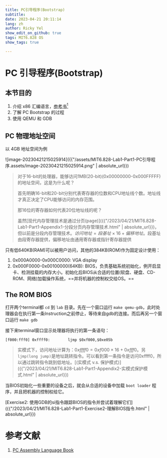 ```yaml
---
title: PC引导程序(Bootstrap)
subtitle: 
date: 2023-04-21 20:11:14
lang: zh
author: Ricky Yel
show_edit_on_github: true
tags: MIT6.828 OS
show_tags: true

---
```


<!--more-->

# PC 引导程序(Bootstrap)

## 本节目的

1. 介绍 x86 汇编语言，[参考书](https://pdos.csail.mit.edu/6.828/2018/readings/pcasm-book.pdf)[<sup>1</sup>](#1)
2. 了解 PC Bootstrap 的过程
3. 使用 QEMU 和 GDB

## PC 物理地址空间

以 4GB 地址空间为例

![image-20230421215025914]({{"/assets/MIT6.828-Lab1-Part1-PC引导程序.assets/image-20230421215025914.png" | absolute_url}})

> 对于16-bit的处理器，能够访问1MB(20-bit)(0x00000000-0x000FFFFF)的地址空间，这是为什么呢？
>
> 首先明确16-bit和20-bit分别代表寄存器的位数和CPU地址线个数。地址线才真正决定了CPU能够访问的内存范围。
>
> 那16位的寄存器如何代表20位地址线的呢？
>
> 虽然[现代内存管理技术是通过分页(page)]({{"/2023/04/21/MIT6.828-Lab1-Part1-Appendix1-分段分页内存管理技术.html" | absolute_url}})，但以前是分段内存管理技术。$访问地址 = 段基址 \times 16 + 偏移地址$。段基址由段寄存器提供，偏移地址由通用寄存器或指针寄存器提供

只有低640KB(RAM)可以被用户访问，其他的384KB(ROM)作为固定设计使用：

1. 0x000A0000-0x000C0000: VGA display
2. 0x000F0000-0x00100000(64KB): BIOS，负责基础系统初始化，例开启显卡、检测挂载的内存大小。初始化后BIOS从合适的位置(软盘、硬盘、CD-ROM、网络)加载操作系统，==并将机器的控制权交给OS。==

## The ROM BIOS

打开两个terminal都 `cd` 到 `lab` 目录。先在一个窗口运行 `make qemu-gdb`，此时处理器会在执行第一条Instruction之前停止，等待来自gdb的连接。而后再另一个窗口运行 `make gdb`

接下来terminal窗口显示处理器将执行的第一条语句：

```shell
[f000:fff0] 0xffff0:		ljmp $0xf000,$0xe05b
```

> 实模式下，访问地址计算为：$0xffff0 = 0xf000 \times 16 + 0xfff0$。另 `ljmp(long jump)`是地址跳转指令。可以看到第一条指令是访问0xffff0，所以通过跳转指令跳到低地址。[(实模式 v.s. 保护模式)]({{"/2023/04/21/MIT6.828-Lab1-Part1-Appendix2-实模式保护模式.html" | absolute_url}})

当BIOS初始化一些重要的设备之后，就会从合适的设备中加载 `boot loader` 程序，并且把机器的控制权给它。

[Exercise2: 使用GDB的si指令跟踪BIOS的指令并尝试着理解它们]({{"/2023/04/21/MIT6.828-Lab1-Part1-Exercise2-理解BIOS指令.html" | absolute_url}})

# 参考文献

1. <span id = 1>[PC Assembly Language Book](https://pdos.csail.mit.edu/6.828/2018/readings/pcasm-book.pdf)</span>


